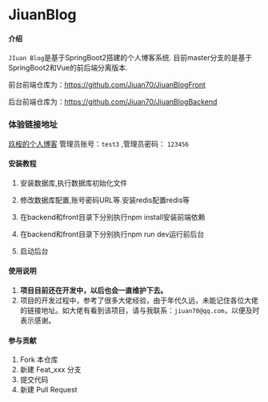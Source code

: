 
# JiuanBlog
#### 介绍
`JIuan Blog`是基于SpringBoot2搭建的个人博客系统.
目前master分支的是基于SpringBoot2和Vue的前后端分离版本.

前台前端仓库为：https://github.com/Jiuan70/JiuanBlogFront 

后台前端仓库为：https://github.com/Jiuan70/JiuanBlogBackend


### 体验链接地址
[玖桉的个人博客](http://www.jiuan70.top/)
管理员账号：`test3` ,管理员密码： `123456`

#### 安装教程

1. 安装数据库,执行数据库初始化文件

2. 修改数据库配置,账号密码URL等.安装redis配置redis等

3. 在backend和front目录下分别执行npm install安装前端依赖

4. 在backend和front目录下分别执行npm run dev运行前后台

5. 启动后台


#### 使用说明

1. **项目目前还在开发中，以后也会一直维护下去。**
2. 项目的开发过程中，参考了很多大佬经验，由于年代久远，未能记住各位大佬的链接地址。如大佬有看到该项目，请与我联系：`jiuan70@qq.com`，以便及时表示感谢。
#### 参与贡献

1. Fork 本仓库
2. 新建 Feat_xxx 分支
3. 提交代码
4. 新建 Pull Request
